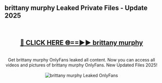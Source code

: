 <h2>brittany murphy Leaked Private Files - Update 2025</h2>
<br>
<div align="center">
<h2><a href="https://cliphot.my.id/brittany_murphy" rel="nofollow">🔴 CLICK HERE 🌐==►► brittany murphy</a></h2>
<br>
Get brittany murphy OnlyFans leaked all content. Now you can access all videos and pictures of brittany murphy OnlyFans. New Updated Files 2025!
<br>
<br>
<a href="https://cliphot.my.id/brittany_murphy" rel="nofollow" data-target="animated-image.originalLink"><img src="https://i.ibb.co.com/WyWwxjT/player-gif2.gif" alt="brittany murphy Leaked OnlyFans" style="max-width: 100%; display: inline-block;" data-target="animated-image.originalImage"></a>
</div>
<br>